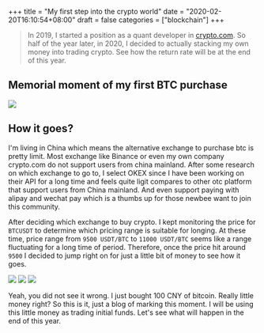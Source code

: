 +++
title = "My first step into the crypto world"
date = "2020-02-20T16:10:54+08:00"
draft = false
categories = ["blockchain"]
+++

> In 2019, I started a position as a quant developer in [crypto.com](www.crypto.com). So half of the year later, in 2020, I decided to actually stacking my own money into trading crypto. See how the return rate will be at the end of this year.


## Memorial moment of my first BTC purchase

![](/data/2020-02-20/4.PNG)


## How it goes?

I'm living in China which means the alternative exchange to purchase btc is pretty limit. Most exchange like Binance or even my own company crypto.com do not support users from china mainland. After some research on which exchange to go to, I select OKEX since I have been working on their API for a long time and feels quite ligit compares to other otc platform that support users from China mainland. And even support paying with alipay and wechat pay which is a thumbs up for those newbee want to join this community.

After deciding which exchange to buy crypto. I kept monitoring the price for `BTCUSDT` to determine which pricing range is suitable for longing. At these time, price range from `9500 USDT/BTC` to `11000 USDT/BTC` seems like a range fluctuating for a long time of period. Therefore, once the price hit around `9500` I decided to jump right on for just a little bit of money to see how it goes.

![](/data/2020-02-20/1.PNG)
![](/data/2020-02-20/2.PNG)
![](/data/2020-02-20/3.PNG)


Yeah, you did not see it wrong. I just bought 100 CNY of bitcoin. Really little money right? So this is it, just a blog of marking this moment. I will be using this little money as trading initial funds. Let's see what will happen in the end of this year.